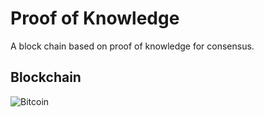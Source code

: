 # Proof of Knowledge
A block chain based on proof of knowledge for consensus.

## Blockchain
<img src="https://static.coindesk.com/wp-content/uploads/2019/08/shutterstock_786941158.jpg" alt="Bitcoin" />
